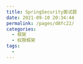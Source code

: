 ```yaml
---
title: SpringSecurity面试题
date: 2021-09-10 20:34:44
permalink: /pages/d8fc22/
categories:
  - 框架
  - 权限框架
tags:
  - 
---
```

